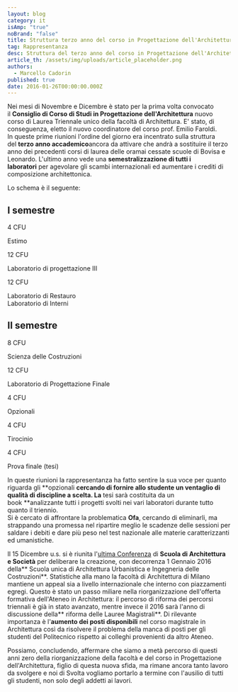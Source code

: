 ```yaml
---
layout: blog
category: it
isAmp: "true"
noBrand: "false"
title: Struttura terzo anno del corso in Progettazione dell'Architettura
tag: Rappresentanza
desc: Struttura del terzo anno del corso in Progettazione dell'Architettura
article_th: /assets/img/uploads/article_placeholder.png
authors:
  - Marcello Cadorin
published: true
date: 2016-01-26T00:00:00.000Z
---
```


Nei mesi di Novembre e Dicembre è stato per la prima volta convocato il **Consiglio di Corso di Studi in Progettazione dell'Architettura** nuovo corso di Laurea Triennale unico della facoltà di Architettura. E' stato, di conseguenza, eletto il nuovo coordinatore del corso prof. Emilio Faroldi.   
In queste prime riunioni l'ordine del giorno era incentrato sulla struttura del **terzo anno accademico**ancora da attivare che andrà a sostituire il terzo anno dei precedenti corsi di laurea delle oramai cessate scuole di Bovisa e Leonardo. L'ultimo anno vede una **semestralizzazione di tutti i laboratori** per agevolare gli scambi internazionali ed aumentare i crediti di composizione architettonica.

Lo schema è il seguente:

I semestre
----------

4 CFU

Estimo

12 CFU

Laboratorio di progettazione III

12 CFU

Laboratorio di Restauro  
Laboratorio di Interni  

II semestre
-----------

8 CFU

Scienza delle Costruzioni

12 CFU

Laboratorio di Progettazione Finale

4 CFU

Opzionali

4 CFU

Tirocinio

4 CFU

Prova finale (tesi)

In queste riunioni la rappresentanza ha fatto sentire la sua voce per quanto riguarda gli **opzionali **cercando di fornire allo studente un ventaglio di qualità di discipline a scelta. La** tesi sarà costituita da un book **analizzante tutti i progetti svolti nei vari laboratori durante tutto quanto il triennio.  
Si è cercato di affrontare la problematica **Ofa**, cercando di eliminarli, ma strappando una promessa nel ripartire meglio le scadenze delle sessioni per saldare i debiti e dare più peso nel test nazionale alle materie caratterizzanti ed umanistiche.

Il 15 Dicembre u.s. si è riunita l'[ultima Conferenza](http://www.svoltastudenti.it/rappresentanza/scuole/architettura/conferenza-della-scuola-architettura-societa) di **Scuola di Architettura e Società** per deliberare la creazione, con decorrenza 1 Gennaio 2016 della** Scuola unica di Architettura Urbanistica e Ingegneria delle Costruzioni**. Statistiche alla mano la facoltà di Architettura di Milano mantiene un appeal sia a livello internazionale che interno con piazzamenti egregi. Questo è stato un passo miliare nella riorganizzazione dell'offerta formativa dell'Ateneo in Architettura: il percorso di riforma dei percorsi triennali è già in stato avanzato, mentre invece il 2016 sarà l'anno di discussione della** riforma delle Lauree Magistrali**. Di rilevante importanza è l'**aumento dei posti disponibili** nel corso magistrale in Architettura così da risolvere il problema della manca di posti per gli studenti del Politecnico rispetto ai colleghi provenienti da altro Ateneo.

Possiamo, concludendo, affermare che siamo a metà percorso di questi anni zero della riorganizzazione della facoltà e del corso in Progettazione dell'Architettura, figlio di questa nuova sfida, ma rimane ancora tanto lavoro da svolgere e noi di Svolta vogliamo portarlo a termine con l'ausilio di tutti gli studenti, non solo degli addetti ai lavori.
